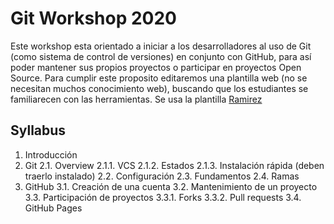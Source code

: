 # Git Workshop 2020

Este workshop esta orientado a iniciar a los desarrolladores al uso de Git (como sistema de control de versiones) en conjunto con GitHub, para así poder mantener sus propios proyectos o participar en proyectos Open Source. 
Para cumplir este proposito editaremos una plantilla web (no se necesitan muchos conocimiento web), buscando que los estudiantes se familiarecen con las herramientas.
Se usa la plantilla [Ramirez](https://colorlib.com/wp/template/ramirez/)

## Syllabus

1. Introducción
2. Git
	2.1. Overview
		2.1.1. VCS
		2.1.2. Estados
		2.1.3. Instalación rápida (deben traerlo instalado)
	2.2. Configuración
	2.3. Fundamentos
	2.4. Ramas
3. GitHub
	3.1. Creación de una cuenta
	3.2. Mantenimiento de un proyecto
	3.3. Participación de proyectos
		3.3.1. Forks
		3.3.2. Pull requests
	3.4. GitHub Pages

